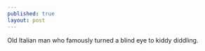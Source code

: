 ```yaml
---
published: true
layout: post
---
```


Old Italian man who famously turned a blind eye to kiddy diddling. 
